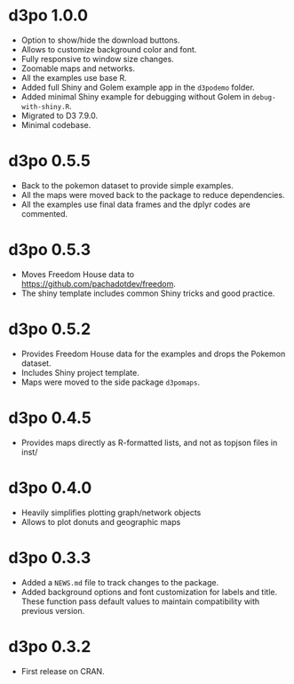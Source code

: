 # d3po 1.0.0

* Option to show/hide the download buttons.
* Allows to customize background color and font.
* Fully responsive to window size changes.
* Zoomable maps and networks.
* All the examples use base R.
* Added full Shiny and Golem example app in the `d3podemo` folder.
* Added minimal Shiny example for debugging without Golem in `debug-with-shiny.R`.
* Migrated to D3 7.9.0.
* Minimal codebase.

# d3po 0.5.5

* Back to the pokemon dataset to provide simple examples.
* All the maps were moved back to the package to reduce dependencies.
* All the examples use final data frames and the dplyr codes are commented.

# d3po 0.5.3

* Moves Freedom House data to https://github.com/pachadotdev/freedom.
* The shiny template includes common Shiny tricks and good practice.

# d3po 0.5.2

* Provides Freedom House data for the examples and drops the Pokemon dataset.
* Includes Shiny project template.
* Maps were moved to the side package `d3pomaps`.

# d3po 0.4.5

* Provides maps directly as R-formatted lists, and not as topjson files in inst/

# d3po 0.4.0

* Heavily simplifies plotting graph/network objects
* Allows to plot donuts and geographic maps

# d3po 0.3.3

* Added a `NEWS.md` file to track changes to the package.
* Added background options and font customization for labels and title. These
  function pass default values to maintain compatibility with previous version.

# d3po 0.3.2

* First release on CRAN.
